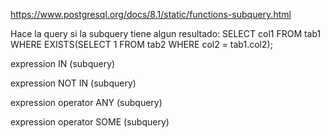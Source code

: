 https://www.postgresql.org/docs/8.1/static/functions-subquery.html

Hace la query si la subquery tiene algun resultado:
SELECT col1 FROM tab1
    WHERE EXISTS(SELECT 1 FROM tab2 WHERE col2 = tab1.col2);


expression IN (subquery)

expression NOT IN (subquery)

expression operator ANY (subquery)

expression operator SOME (subquery)
